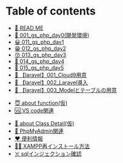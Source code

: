 # Table of contents

* [📘 READ ME](README.md)
* [🐘 001\_gs\_php\_day0(開発環境)](gs\_php\_day0.md)
* [😀 011\_gs\_php\_day1](gs\_php\_day1.md)
* [😁 012\_gs\_php\_day2](gs\_php\_day2.md)
* [😚 013\_gs\_php\_day3](gs\_php\_day3.md)
* [🤩 014\_gs\_php\_day4](gs\_php\_day4.md)
* [🤡 015\_gs\_php\_day5](gs\_php\_day5.md)
* [🍥 【laravel】001\_Cloud9用意](gs\_laravel\_cloud9.md)
* [🍖 【laravel】002\_Laravel導入](gs\_laravel\_install_laravel.md)
* [🐡 【laravel】003\_Modelとテーブルの用意](gs\_laravel\_make\_laratter_with\_model.md)
<!-- * [👻 015-2\_old\_gs\_php\_day5](old\_gs\_php\_day5.md) -->
* [😇 about function(仮)](about-function.md)
* [🆚 VS code関連](vs-code.md)
<!-- * [🏫 (ボツページ)about Class](about-class.md) -->
* [🏫 about Class Detail(仮)](about-class-detail.md)
* [📖 PhpMyAdmin関連](phpmyadmin.md)
* [♥️ 便利情報](good-tools.md)
* [👯‍♀️ XAMPP再インストール方法](re-install-xampp.md)
* [☠️ sqlインジェクション確認](sql\_injection.md)
